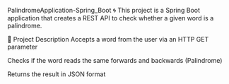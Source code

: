 PalindromeApplication-Spring_Boot 🌀
This project is a Spring Boot application that creates a REST API to check whether a given word is a palindrome.

📖 Project Description
Accepts a word from the user via an HTTP GET parameter

Checks if the word reads the same forwards and backwards (Palindrome)

Returns the result in JSON format
